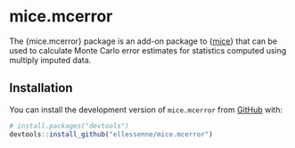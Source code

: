 
<!-- README.md is generated from README.Rmd. Please edit that file -->

# mice.mcerror

<!-- badges: start -->
<!-- badges: end -->

The {mice.mcerror} package is an add-on package to
{[mice](https://CRAN.R-project.org/package=mice)} that can be used to
calculate Monte Carlo error estimates for statistics computed using
multiply imputed data.

## Installation

You can install the development version of `mice.mcerror` from
[GitHub](https://github.com/) with:

``` r
# install.packages("devtools")
devtools::install_github("ellessenne/mice.mcerror")
```
